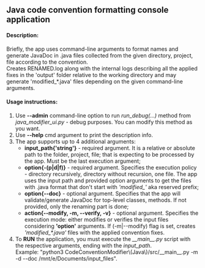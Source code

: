 <h2>Java code convention formatting console application</h2>

<h4>Description:</h4>
Briefly, the app uses command-line arguments to format names and generate JavaDoc in
.java files collected from the given directory, project, file according to the convention.<br>Creates RENAMED.log along with the internal logs describing all the applied fixes in the 'output' folder relative to the working directory and may generate 'modified_*.java' files depending on the given command-line arguments.

<h4>Usage instructions:</h4>
<ol>
    <li>Use <b>--admin</b> command-line option to run <i>run_debug(...)</i> method from <i>java_modifier_ui.py</i> - debug purposes. You can modify this method as you want.</li>
    <li>Use <b>--help</b> cmd argument to print the description info.</li>
    <li>The app supports up to 4 additional arguments:
        <ul>
        <li><b>input_path{'string'}</b> - required argument. It is a relative or absolute path to the folder, project, file; that is expecting to be processed by the app. Must be the last execution argument;</li>
        <li><b>option{-(p|d|f)}</b> - required argument. Specifies the execution policy - directory recursively, directory without recursion, one file. The app uses the input path and provided option arguments to get the files with .java format that don't start with <i>'modified_'</i> aka reserved prefix;</li>
        <li><b>option{--doc}</b> - optional argument. Specifies that the app will validate/generate JavaDoc for top-level classes, methods. If not provided, only the renaming part is done;</li>
        <li><b>action{--modify, -m, --verify, -v}</b> - optional argument. Specifies the execution mode: either modifies or verifies the input files considering <b>'option'</b> arguments. If (-m|--modify) flag is set, creates <i>'modified_*.java'</i> files with the applied convention fixes.</li>
        </ul>
   </li>
   <li>To <b>RUN</b> the application, you must execute the <i>__main__.py</i> script with the respective arguments, ending with the <i>input_path</i>.<br>Example: "python3 CodeConventionModifier\(Java\)/src/__main__.py -m -d --doc /mnt/e/Documents/input_files".</li>
</ol>